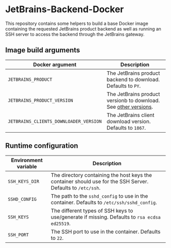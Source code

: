 # JetBrains-Backend-Docker

This repository contains some helpers to build a base Docker image containing the requested JetBrains product backend as well as running an SSH server to access the backend through the JetBrains gateway.

## Image build arguments

| Docker argument                        | Description                                                                                                              |
|----------------------------------------|--------------------------------------------------------------------------------------------------------------------------|
| `JETBRAINS_PRODUCT`                    | The JetBrains product backend to download. Defaults to `PY`.                                                             |
| `JETBRAINS_PRODUCT_VERSION`            | The JetBrains product versionb to download. See [other versions](https://www.jetbrains.com/pycharm/download/other.html). |
| `JETBRAINS_CLIENTS_DOWNLOADER_VERSION` | The JetBrains client download version. Defaults to `1867`.                                                               |

## Runtime configuration

| Environment variable | Description                                                                                                 |
|----------------------|-------------------------------------------------------------------------------------------------------------|
| `SSH_KEYS_DIR`       | The directory containing the host keys the container should use for the SSH Server. Defaults to `/etc/ssh`. |
| `SSHD_CONFIG`        | The path to the `sshd_config` to use in the container. Defaults to `/etc/ssh/sshd_config`.                  |
| `SSH_KEYS`           | The different types of SSH keys to use/generate if missing. Defaults to `rsa ecdsa ed25519`.                |
| `SSH_PORT`           | The SSH port to use in the container. Defaults to `22`.                                                     |

